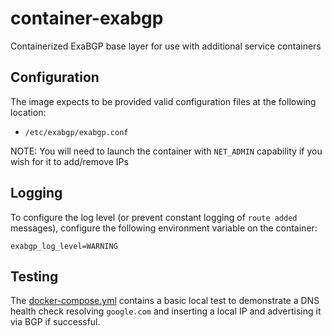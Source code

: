 # container-exabgp

Containerized ExaBGP base layer for use with additional service containers

## Configuration

The image expects to be provided valid configuration files at the following 
location:

* `/etc/exabgp/exabgp.conf`

NOTE: You will need to launch the container with `NET_ADMIN` capability if you 
wish for it to add/remove IPs

## Logging

To configure the log level (or prevent constant logging of `route added`
messages), configure the following environment variable on the container:

```
exabgp_log_level=WARNING
```

## Testing

The [docker-compose.yml](docker-compose.yml) contains a basic local test to
demonstrate a DNS health check resolving `google.com` and inserting a local IP
and advertising it via BGP if successful.
